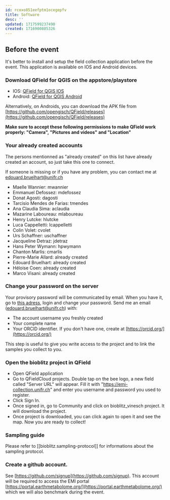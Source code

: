 ```yaml
---
id: rcoxo851eefptm1ocegepfv
title: Software
desc: ''
updated: 1717599237490
created: 1716900805326
---
```


## Before the event

It's better to install and setup the field collection application before the event. This application is available on IOS and Android devices.

### Download QField for QGIS on the appstore/playstore

- IOS: [QField for QGIS IOS](https://apps.apple.com/us/app/qfield-for-qgis/id1531726814)
- Android: [QField for QGIS Android](https://play.google.com/store/apps/details?id=ch.opengis.qfield&pli=1)

Alternatively, on Androids, you can download the APK file from [https://github.com/opengisch/QField/releases](https://github.com/opengisch/QField/releases)

**Make sure to accept these following permissions to make QField work properly: "Camera", "Pictures and videos" and "Location"**

### Your already created accounts

The persons mentionned as "already created" on this list have already created an account, so just take this one to connect.

If someone is missing or if you have any problem, you can contact me at edouard.bruelhart@unifr.ch

- Maelle Wannier: mwannier
- Emmanuel Defossez: mdefossez
- Donat Agosti: dagosti
- Tarcisio Mendes de Farias: tmendes
- Ana Claudia Sima: aclaudia
- Mazarine Laboureau: mlaboureau
- Henry Lutcke: hlutcke
- Luca Cappelletti: lcappelletti
- Colin Volet: cvolet
- Urs Schaffner: uschaffner
- Jacqueline Detraz: jdetraz
- Hans Peter Wymann: hpwymann
- Chanton Marlis: cmarlis
- Pierre-Marie Allard: already created
- Edouard Bruelhart: already created
- Héloise Coen: already created
- Marco Visani: already created

### Change your password on the server

Your provisory password will be communicated by email. When you have it, go to [this adress](https://emi-collection.unifr.ch/accounts/password/change/), login and change your password.
 Send me an email (edouard.bruelhart@unifr.ch) with:
 - The account username you freshly created
 - Your complete name
 - Your ORCID identifier. If you don't have one, create at [https://orcid.org/](https://orcid.org/)
 
 This step is useful to give you write access to the project and to link the samples you collect to you.

### Open the bioblitz project in QField

- Open QField application
- Go to QFieldCloud projects. Double tap on the bee logo, a new field called "Server URL" will appear. Fill it with "https://emi-collection.unifr.ch" and enter you username and password you used to register.
- Click Sign In.
- Once signed in, go to Community and click on bioblitz_vinesch project. It will download the project.
- Once project is downloaded, you can click again to open it and see the map. Now you are ready to collect!

### Sampling guide

Please refer to [[bioblitz.sampling-protocol]] for informations about the sampling protocol.
### Create a github account.

See [https://github.com/signup](https://github.com/signup).
This account will be required to access the EMI portal [https://portal.earthmetabolome.org/](https://portal.earthmetabolome.org/) which we will also benchmark during the event.

